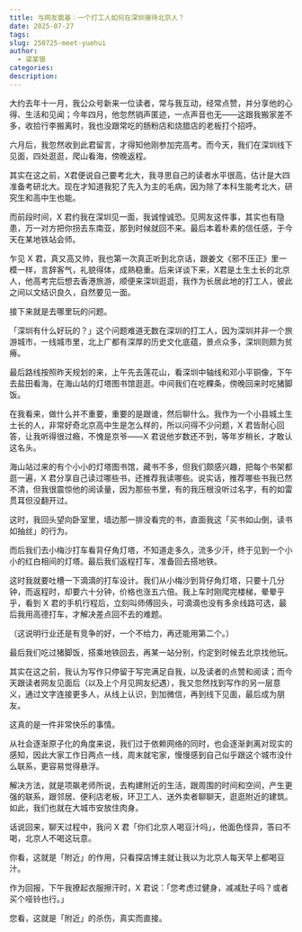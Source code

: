 ```yaml
---
title: 与网友面基：一个打工人如何在深圳接待北京人？
date: 2025-07-27
tags: 
slug: 250725-meet-yuehui
author:
  - 梁某银
categories: 
description:
---
```

大约去年十一月，我公众号新来一位读者，常与我互动，经常点赞，并分享他的心得、生活和见闻；今年四月，他忽然销声匿迹，一点声音也无——这跟我搬家差不多，收拾行李搬离时，我也没跟常吃的肠粉店和烧腊店的老板打个招呼。

六月后，我忽然收到此君留言，才得知他刚参加完高考。而今天，我们在深圳线下见面，四处逛逛，爬山看海，傍晚返程。

其实在这之前，X君便说自己要考北大，我寻思自己的读者水平很高，估计是大四准备考研北大。现在才知道我犯了先入为主的毛病，因为除了本科生能考北大，研究生和高中生也能。

而前段时间，X 君约我在深圳见一面，我诚惶诚恐。见网友这件事，其实也有隐患，万一对方把你拐去东南亚，那到时候就回不来。最后本着朴素的信任感，于今天在某地铁站会师。

乍见 X 君，真又高又帅，我也第一次真正听到北京话，跟姜文《邪不压正》里一模一样，言辞客气，礼貌得体，成熟稳重。后来详谈下来，X君是土生土长的北京人，他高考完后想去香港旅游，顺便来深圳逛逛，我作为长居此地的打工人，彼此之间以文结识良久，自然要见一面。

接下来就是去哪里玩的问题。

「深圳有什么好玩的？」这个问题难道无数在深圳的打工人，因为深圳并非一个旅游城市，一线城市里，北上广都有深厚的历史文化底蕴，景点众多，深圳则颇为贫瘠。

最后路线按照昨天规划的来，上午先去莲花山，看深圳中轴线和邓小平铜像，下午去盐田看海，在海山站的灯塔图书馆逛逛。中间我们在吃粿条，傍晚回来时吃猪脚饭。

在我看来，做什么并不重要，重要的是跟谁，然后聊什么。我作为一个小县城土生土长的人，非常好奇北京高中生是怎么样的，所以问得不少问题，X 君皆耐心回答，让我听得很过瘾，不愧是京爷——X 君说他岁数还不到，等年岁稍长，才敢认这名头。

海山站过来的有个小小的灯塔图书馆，藏书不多，但我们颇感兴趣，把每个书架都逛一遍，X 君分享自己读过哪些书，还推荐我读哪些。说实话，推荐哪些书我已然不清，但我很震惊他的阅读量，因为那些书里，有的我压根没听过名字，有的如雷贯耳但没翻开过。

这时，我回头望向卧室里，墙边那一排没看完的书，直面我这「买书如山倒，读书如抽丝」的行为。

而后我们去小梅沙打车看背仔角灯塔，不知道走多久，流多少汗，终于见到一个小小的红白相间的灯塔。最后我们返程打车，准备回去搭地铁。

这时我就要吐槽一下滴滴的打车设计。我们从小梅沙到背仔角灯塔，只要十几分钟，而返程时，却要六十分钟，价格也涨五六倍。我上车时刚爬完楼梯，晕晕乎乎，看到 X 君的手机行程后，立刻叫师傅回头，可滴滴也没有多余线路可选，最后我用高德打车，才解决差点回不去的难题。

（这说明行业还是有竞争的好，一个不给力，再还能用第二个。）

最后我们吃过猪脚饭，搭乘地铁回去，再某一站分别，约定到时候去北京找他玩。

其实在这之前，我认为写作只停留于写完满足自我，以及读者的点赞和阅读；而今天跟读者网友见面后（以及上个月见网友纪遇），我又忽然找到写作的另一层意义，通过文字连接更多人，从线上认识，到加微信，再到线下见面，最后成为朋友。

这真的是一件非常快乐的事情。

从社会逐渐原子化的角度来说，我们过于依赖网络的同时，也会逐渐剥离对现实的感知，因此大家工作日两点一线，周末就宅家，慢慢感到自己似乎跟这个城市没什么联系，更容易觉得悬浮。

解决方法，就是项飙老师所说，去构建附近的生活，跟周围的时间和空间，产生更强的联系，跟邻居、便利店老板，环卫工人、送外卖者聊聊天，逛逛附近的建筑。如此，我们也就在大城市安放住肉身。

话说回来，聊天过程中，我问 X 君「你们北京人喝豆汁吗」，他面色怪异，答曰不喝，北京人不喝这玩意。

你看，这就是「附近」的作用，只看探店博主就让我以为北京人每天早上都喝豆汁。

作为回报，下午我撩起衣服擦汗时，X 君说：「您考虑过健身，减减肚子吗？或者买个哑铃也行。」

您看，这就是「附近」的杀伤，真实而直接。

